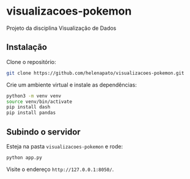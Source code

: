 # visualizacoes-pokemon
Projeto da disciplina Visualização de Dados

## Instalação

Clone o repositório:

```bash
git clone https://github.com/helenapato/visualizacoes-pokemon.git
```

Crie um ambiente virtual e instale as dependências:

```bash
python3 -m venv venv
source venv/bin/activate
pip install dash
pip install pandas
```

## Subindo o servidor

Esteja na pasta `visualizacoes-pokemon` e rode:

```bash
python app.py
```

Visite o endereço `http://127.0.0.1:8050/`.